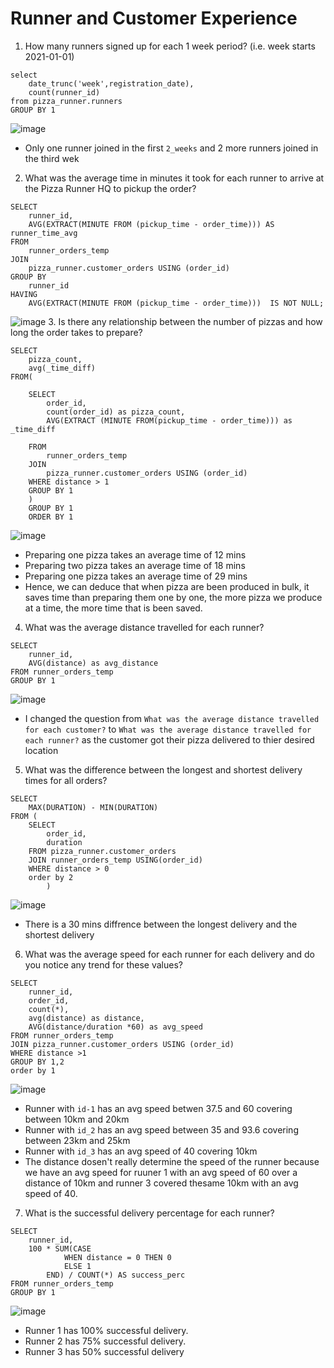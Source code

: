 # Runner and Customer Experience 
1. How many runners signed up for each 1 week period? (i.e. week starts 2021-01-01)
```
select 
	date_trunc('week',registration_date),
	count(runner_id)
from pizza_runner.runners
GROUP BY 1
```
![image](https://github.com/Latsan/8-Weekls-SQL-Case-Study/assets/78388641/0b6236f2-7c0f-4626-b322-1126e928bd74)
- Only one runner joined in the first `2_weeks` and 2 more runners joined in the third wek

2. What was the average time in minutes it took for each runner to arrive at the Pizza Runner HQ to pickup the order?

```
SELECT
    runner_id,
    AVG(EXTRACT(MINUTE FROM (pickup_time - order_time))) AS runner_time_avg
FROM
    runner_orders_temp
JOIN
    pizza_runner.customer_orders USING (order_id)
GROUP BY
    runner_id
HAVING
    AVG(EXTRACT(MINUTE FROM (pickup_time - order_time)))  IS NOT NULL;

```
![image](https://github.com/Latsan/8-Weekls-SQL-Case-Study/assets/78388641/b85a2ee6-6196-4afa-872d-370b81b6ec8d)
3. Is there any relationship between the number of pizzas and how long the order takes to prepare?
```
SELECT
	pizza_count,
	avg(_time_diff)
FROM(
	
	SELECT
		order_id,
		count(order_id) as pizza_count,
		AVG(EXTRACT (MINUTE FROM(pickup_time - order_time))) as _time_diff

	FROM
		runner_orders_temp
	JOIN
		pizza_runner.customer_orders USING (order_id)
	WHERE distance > 1
	GROUP BY 1
	)
	GROUP BY 1
	ORDER BY 1
```
![image](https://github.com/Latsan/8-Weekls-SQL-Case-Study/assets/78388641/e7a23e64-dd59-4620-8a34-2975167b15f2)
- Preparing one pizza takes an average time of 12 mins
- Preparing two pizza takes an average time of 18 mins
- Preparing one pizza takes an average time of 29 mins
- Hence, we can deduce that when pizza are been produced in bulk, it saves time than preparing them one by one, the more pizza we produce at a time, the more time that is been saved.

4. What was the average distance travelled for each runner?
```
SELECT
	runner_id,
	AVG(distance) as avg_distance
FROM runner_orders_temp
GROUP BY 1
```
![image](https://github.com/Latsan/8-Weekls-SQL-Case-Study/assets/78388641/76d02a41-e3a0-4b71-9517-8b4f89a7301d)
- I changed the question from `What was the average distance travelled for each customer?` to `What was the average distance travelled for each runner?` as the customer got their pizza delivered to thier desired location
5. What was the difference between the longest and shortest delivery times for all orders?
```
SELECT
	MAX(DURATION) - MIN(DURATION)
FROM (
	SELECT 
		order_id,
		duration
	FROM pizza_runner.customer_orders
	JOIN runner_orders_temp USING(order_id)
	WHERE distance > 0
	order by 2
		)
```
![image](https://github.com/Latsan/8-Weekls-SQL-Case-Study/assets/78388641/2d661f05-43b0-4eba-b6f1-cf6f20e9103b)
- There is a 30 mins diffrence between the longest delivery and the shortest delivery

6. What was the average speed for each runner for each delivery and do you notice any trend for these values?

```
SELECT 
	runner_id,
	order_id,
	count(*),
	avg(distance) as distance,
	AVG(distance/duration *60) as avg_speed
FROM runner_orders_temp
JOIN pizza_runner.customer_orders USING (order_id)
WHERE distance >1
GROUP BY 1,2
order by 1
```
![image](https://github.com/Latsan/8-Weekls-SQL-Case-Study/assets/78388641/224f7346-c61a-40ee-8c26-4697271c1846)
- Runner with `id-1` has an avg speed betwen 37.5 and 60 covering between 10km and 20km
- Runner with `id_2` has an avg speed between 35 and 93.6 covering between 23km and 25km
- Runner with `id_3` has an avg speed of 40 covering 10km
- The distance dosen't really determine the speed of the runner because we have an avg speed for ruuner 1 with an avg speed of 60 over a distance of 10km and runner 3 covered thesame 10km with an avg speed of 40.

7. What is the successful delivery percentage for each runner?
```
SELECT
	runner_id,
	100 * SUM(CASE	
			WHEN distance = 0 THEN 0
			ELSE 1
		END) / COUNT(*) AS success_perc
FROM runner_orders_temp
GROUP BY 1
```
![image](https://github.com/Latsan/8-Weekls-SQL-Case-Study/assets/78388641/2a322caf-c555-4bf9-ba69-a62c53e93260)
-  Runner 1 has 100% successful delivery.
-  Runner 2 has 75% successful delivery.
-  Runner 3 has 50% successful delivery
